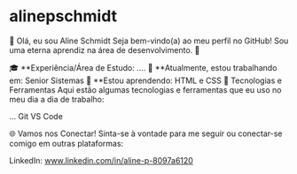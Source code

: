 # alinepschmidt
👋 Olá, eu sou Aline Schmidt
Seja bem-vindo(a) ao meu perfil no GitHub! Sou uma eterna aprendiz na área de desenvolvimento. 🌟

🎓 **Experiência/Área de Estudo: ....
🔭 **Atualmente, estou trabalhando em: Senior Sistemas
🌱 **Estou aprendendo: HTML e CSS
🚀 Tecnologias e Ferramentas
Aqui estão algumas tecnologias e ferramentas que eu uso no meu dia a dia de trabalho:

... Git VS Code

🌐 Vamos nos Conectar!
Sinta-se à vontade para me seguir ou conectar-se comigo em outras plataformas:

LinkedIn: www.linkedin.com/in/aline-p-8097a6120
